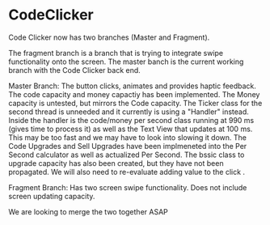CodeClicker
===========

Code Clicker now has two branches (Master and Fragment). 

The fragment branch is a branch that is trying to integrate swipe functionality onto the screen. The master banch is the current working branch with the Code Clicker back end. 

Master Branch: 
The button clicks, animates and provides haptic feedback. 
The code capacity and money capactiy has been implemented. 
The Money capacity is untested, but mirrors the Code capacity. 
The Ticker class for the second thread is unneeded and it currently is using a "Handler" instead. 
Inside the handler is the code/money per second class running at 990 ms (gives time to process it) as well as the Text View that updates at 100 ms. This may be too fast and we may have to look into slowing it down. 
The Code Upgrades and Sell Upgrades have been implmeneted into the Per Second calculator as well as actualized Per Second. 
The bssic class to upgrade capacity has also been created, but they have not been propagated. 
We will also need to re-evaluate adding value to the click .

Fragment Branch: 
Has two screen swipe functionality. 
Does not include screen updating capacity. 

We are looking to merge the two together ASAP
